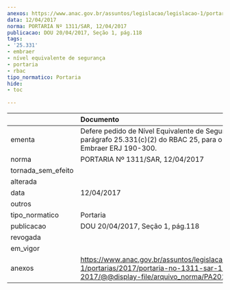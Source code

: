 ```yaml
---
anexos: https://www.anac.gov.br/assuntos/legislacao/legislacao-1/portarias/2017/portaria-no-1311-sar-12-04-2017/@@display-file/arquivo_norma/PA2017-1311.pdf
data: 12/04/2017
norma: PORTARIA Nº 1311/SAR, 12/04/2017
publicacao: DOU 20/04/2017, Seção 1, pág.118
tags:
- '25.331'
- embraer
- nível equivalente de segurança
- portaria
- rbac
tipo_normatico: Portaria
hide: 
- toc 
 
---
```


|                    | Documento                                                                                                                                            |
|:-------------------|:-----------------------------------------------------------------------------------------------------------------------------------------------------|
| ementa             | Defere pedido de Nível Equivalente de Segurança para o parágrafo 25.331(c)(2) do RBAC 25, para o avião Embraer ERJ 190-300.                          |
| norma              | PORTARIA Nº 1311/SAR, 12/04/2017                                                                                                                     |
| tornada_sem_efeito |                                                                                                                                                      |
| alterada           |                                                                                                                                                      |
| data               | 12/04/2017                                                                                                                                           |
| outros             |                                                                                                                                                      |
| tipo_normatico     | Portaria                                                                                                                                             |
| publicacao         | DOU 20/04/2017, Seção 1, pág.118                                                                                                                     |
| revogada           |                                                                                                                                                      |
| em_vigor           |                                                                                                                                                      |
| anexos             | https://www.anac.gov.br/assuntos/legislacao/legislacao-1/portarias/2017/portaria-no-1311-sar-12-04-2017/@@display-file/arquivo_norma/PA2017-1311.pdf |